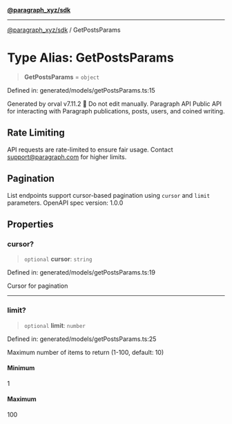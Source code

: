 [**@paragraph_xyz/sdk**](../README.md)

***

[@paragraph_xyz/sdk](../README.md) / GetPostsParams

# Type Alias: GetPostsParams

> **GetPostsParams** = `object`

Defined in: generated/models/getPostsParams.ts:15

Generated by orval v7.11.2 🍺
Do not edit manually.
Paragraph API
Public API for interacting with Paragraph publications, posts, users, and coined writing.

## Rate Limiting
API requests are rate-limited to ensure fair usage. Contact support@paragraph.com for higher limits.

## Pagination
List endpoints support cursor-based pagination using `cursor` and `limit` parameters.
OpenAPI spec version: 1.0.0

## Properties

### cursor?

> `optional` **cursor**: `string`

Defined in: generated/models/getPostsParams.ts:19

Cursor for pagination

***

### limit?

> `optional` **limit**: `number`

Defined in: generated/models/getPostsParams.ts:25

Maximum number of items to return (1-100, default: 10)

#### Minimum

1

#### Maximum

100
